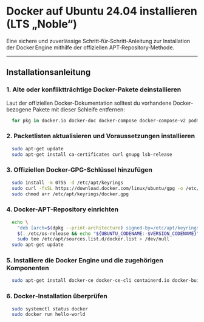 # Docker auf Ubuntu 24.04 installieren (LTS „Noble“)

Eine sichere und zuverlässige Schritt‑für‑Schritt‑Anleitung zur Installation der Docker Engine mithilfe der offiziellen APT‑Repository‑Methode.

---

## Installationsanleitung

### 1. Alte oder konfliktträchtige Docker‑Pakete deinstallieren
Laut der offiziellen Docker-Dokumentation solltest du vorhandene Docker-bezogene Pakete mit dieser Schleife entfernen:
```bash
  for pkg in docker.io docker-doc docker-compose docker-compose-v2 podman-docker containerd runc; do sudo apt-get remove $pkg; done
```
### 2. Packetlisten aktualisieren und Voraussetzungen installieren
```bash
  sudo apt-get update
  sudo apt-get install ca-certificates curl gnupg lsb-release
```
### 3. Offiziellen Docker-GPG-Schlüssel hinzufügen
```bash
  sudo install -m 0755 -d /etc/apt/keyrings
  sudo curl -fsSL https://download.docker.com/linux/ubuntu/gpg -o /etc/apt/keyrings/docker.asc
  sudo chmod a+r /etc/apt/keyrings/docker.gpg
```
### 4. Docker-APT-Repository einrichten
```bash
  echo \
    "deb [arch=$(dpkg --print-architecture) signed-by=/etc/apt/keyrings/docker.asc] https://download.docker.com/linux/ubuntu \
    $(. /etc/os-release && echo "${UBUNTU_CODENAME:-$VERSION_CODENAME}") stable" | \
    sudo tee /etc/apt/sources.list.d/docker.list > /dev/null
  sudo apt-get update
```
### 5. Installiere die Docker Engine und die zugehörigen Komponenten
```bash
  sudo apt-get install docker-ce docker-ce-cli containerd.io docker-buildx-plugin docker-compose-plugin
```
### 6. Docker‑Installation überprüfen
```bash
  sudo systemctl status docker
  sudo docker run hello-world
```